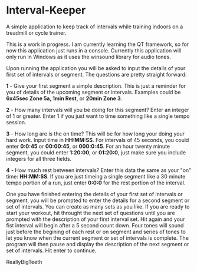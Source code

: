 # Interval-Keeper
A simple application to keep track of intervals while training indoors on a treadmill or cycle trainer.

This is a work in progress.  I am currently learning the QT framework, so for now this application just runs in a console. Currently this application will only run in Windows as it uses the winsound library for audio tones.

Upon running the application you will be asked to input the details of your first set of intervals or segment.  The questions are pretty straight forward:

**1** - Give your first segment a simple description.  This is just a reminder for you of details of the upcoming segment or intervals. Examples could be **6x45sec Zone 5a, 1min Rest**, or **20min Zone 3**.

**2** - How many intervals will you be doing for this segment?  Enter an integer of 1 or greater.  Enter 1 if you just want to time something like a single tempo session.

**3** - How long are is the on time?  This will be for how long your doing your hard work. Input time in **HH:MM:SS**.  For intervals of 45 seconds, you could enter **0:0:45** or **00:00:45**, or **000:0:45**.  For an hour twenty minute segment, you could enter **1:20:00**, or **01:20:0**,  just make sure you include integers for all three fields.

**4** - How much rest between intervals?  Enter this data the same as your "on" time: **HH:MM:SS**.  If you are just timeing a single segment like a 30 minute tempo portion of a run, just enter **0:0:0** for the rest portion of the interval.

One you have finished entering the details of your first set of intervals or segment, you will be prompted to enter the details for a second segment or set of intervals.  You can create as many sets as you like.  If you are ready to start your workout, hit <ENTER> throught the next set of questions until you are prompted with the description of your first interval set.  Hit <ENTER> again and your fist interval will begin after a 5 second count down.  Four tones will sound just before the begining of each rest or on segment and series of tones to let you know when the current segment or set of intervals is complete.  The program will then pause and display the description of the next segment or set of intervals.  Hit enter to continue.

ReallyBigTeeth
